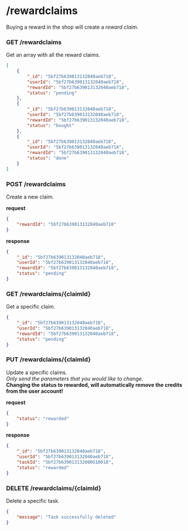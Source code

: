 # /rewardclaims
Buying a reward in the shop will create a *reward claim*.

### GET /rewardclaims
Get an array with all the reward claims.

```json
[
    {
        "_id": "5bf27b639013132040aeb718",
        "userId": "5bf27b639013132040aeb718",
        "rewardId": "5bf27b639013132040aeb718",
        "status": "pending"
    },
    {
        "_id": "5bf27b639013132040aeb718",
        "userId": "5bf27b639013132040aeb718",
        "rewardId": "5bf27b639013132040aeb718",
        "status": "bought"
    },
    {
        "_id": "5bf27b639013132040aeb718",
        "userId": "5bf27b639013132040aeb718",
        "rewardId": "5bf27b639013132040aeb718",
        "status": "done"
    }
]
```

### POST /rewardclaims
Create a new claim.

**request**
```json
{
    "rewardId": "5bf27b639013132040aeb718"
}
```
**response**
```json
{
    "_id": "5bf27b639013132040aeb718",
    "userId": "5bf27b639013132040aeb718",
    "rewardId": "5bf27b639013132040aeb718",
    "status": "pending"
}
```

### GET /rewardclaims/{claimId}
Get a specific claim.

```json
{
    "_id": "5bf27b639013132040aeb718",
    "userId": "5bf27b639013132040aeb718",
    "rewardId": "5bf27b639013132040aeb718",
    "status": "pending"
}
```

### PUT /rewardclaims/{claimId}
Update a specific claims.  
*Only send the parameters that you would like to change.*  
**Changing the status to rewarded, will automatically remove the credits from the user account!**

**request**
```json
{
    "status": "rewarded"
}
```
**response**
```json
{
    "_id": "5bf27b639013132040aeb718",
    "userId": "5bf27b639013132040aeb718",
    "taskId": "5bf27b639013132000G10018",
    "status": "rewarded"
}
```

### DELETE /rewardclaims/{claimId}
Delete a specific task.

```json
{
    "message": "Task successfully deleted"
}
```